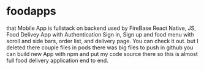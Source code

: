 # foodapps
that Mobile App is fullstack on backend used by FireBase React Native, JS, Food Delivey App with Authentication Sign in, Sign up and food menu with scroll and side bars, order list, and delivery page. You can check it out. but I deleted there couple files in pods there was big files to push in github you can build new App with npm and put my code source there so this is almost full food delivery application end to end. 
